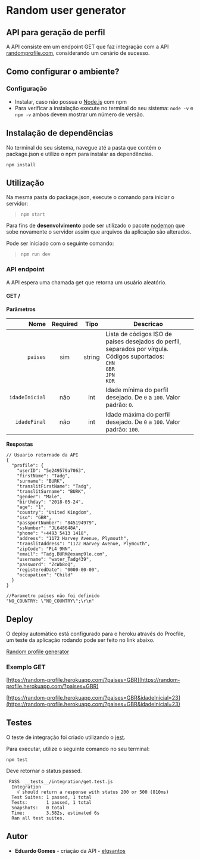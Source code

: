 # Random user generator

## API para geração de perfil

A API consiste em um endpoint GET que faz integração com a API [randomprofile.com](https://randomprofile.com/api-for-developers/), considerando um cenário de sucesso.

## Como configurar o ambiente?

### Configuração

* Instalar, caso não possua o [Node.js](https://nodejs.org/en/) com npm
* Para verificar a instalação execute no terminal do seu sistema: 
`node -v`
e
`npm -v`
ambos devem mostrar um número de versão.

## Instalação de dependências
No terminal do seu sistema, navegue até a pasta que contém o package.json e utilize o npm para instalar as dependências.

`npm install`

## Utilização
Na mesma pasta do package.json, execute o comando para iniciar o servidor:

>`npm start`

Para fins de **desenvolvimento** pode ser utilizado o pacote [nodemon](https://www.npmjs.com/package/nodemon) que sobe novamente o servidor assim que arquivos da aplicação são alterados. 

Pode ser iniciado com o seguinte comando:

>`npm run dev`

### API endpoint
A API espera uma chamada get que retorna um usuário aleatório.

#### GET /

**Parâmetros**

|          Nome | Required |  Tipo   | Descricao                                                                                                                                                           |
| -------------:|:--------:|:-------:| --------------------------------------------------------------------------------------------------------------------------------------------------------------------- |
|     `paises` | sim | string  | Lista de códigos ISO de países desejados do perfil, separados por vírgula. Códigos suportados: <br/>`CHN`<br/>`GBR`<br/>`JPN`<br/>`KOR`                                                                     |
|     `idadeInicial` | não | int  | Idade mínima do perfil desejado. De `0` a `100`. Valor padrão: `0`.                                                                    |
|     `idadeFinal` | não | int  | Idade máxima do perfil desejado. De `0` a `100`. Valor padrão: `100`.                                                                    |

**Respostas**

```
// Usuario retornado da API
{
  "profile": {
    "userID": "5e249579a7063",
    "firstName": "Tadg",
    "surname": "BURK",
    "translitFirstName": "Tadg",
    "translitSurname": "BURK",
    "gender": "Male",
    "birthday": "2018-05-24",
    "age": "1",
    "country": "United Kingdom",
    "iso": "GBR",
    "passportNumber": "845194979",
    "ssNumber": "JL648648A",
    "phone": "+4493 5413 1418",
    "address": "1172 Harvey Avenue, Plymouth",
    "translitAddress": "1172 Harvey Avenue, Plymouth",
    "zipCode": "PL4 9NN",
    "email": "Tadg.BURK@examp9le.com",
    "username": "water_Tadg439",
    "password": "ZcWb8oQ",
    "registeredDate": "0000-00-00",
    "occupation": "Child"
  }
}

//Parametro países não foi definido
"NO_COUNTRY: \"NO_COUNTRY\";\r\n"
```

## Deploy

O deploy automático está configurado para o heroku através do Procfile, um teste da aplicação rodando pode ser feito no link abaixo.

[Random profile generator](https://random-profile.herokuapp.com/)

### Exemplo GET

[https://random-profile.herokuapp.com/?paises=GBR](https://random-profile.herokuapp.com/?paises=GBR)

[https://random-profile.herokuapp.com/?paises=GBR&idadeInicial=23](https://random-profile.herokuapp.com/?paises=GBR&idadeInicial=23)

## Testes

O teste de integração foi criado utilizando o [jest](https://jestjs.io/docs/en/getting-started).

Para executar, utilize o seguinte comando no seu terminal:

`npm test`

Deve retornar o status passed.

```
 PASS  __tests__/integration/get.test.js
  Integration
    √ should return a response with status 200 or 500 (810ms)
  Test Suites: 1 passed, 1 total
  Tests:       1 passed, 1 total
  Snapshots:   0 total
  Time:        3.582s, estimated 6s
  Ran all test suites.
```

## Autor
* **Eduardo Gomes** - criação da API - [elgsantos](https://github.com/elgsantos/)